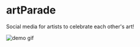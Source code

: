 # artParade
Social media for artists to celebrate each other's art!

![demo gif](https://github.com/daphinie/artParade/blob/main/ezgif.com-gif-maker.gif)
